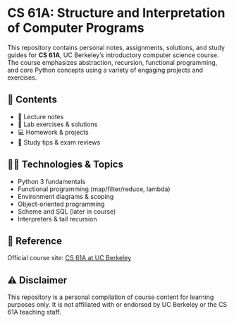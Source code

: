 # CS 61A: Structure and Interpretation of Computer Programs

This repository contains personal notes, assignments, solutions, and study guides for **CS 61A**, UC Berkeley’s introductory computer science course. The course emphasizes abstraction, recursion, functional programming, and core Python concepts using a variety of engaging projects and exercises.

## 📘 Contents

- 📝 Lecture notes
- 🧪 Lab exercises & solutions
- 💻 Homework & projects
- 🧠 Study tips & exam reviews

## 🧑‍💻 Technologies & Topics

- Python 3 fundamentals
- Functional programming (map/filter/reduce, lambda)
- Environment diagrams & scoping
- Object-oriented programming
- Scheme and SQL (later in course)
- Interpreters & tail recursion

## 🔗 Reference

Official course site: [CS 61A at UC Berkeley](https://cs61a.org)

## ⚠️ Disclaimer

This repository is a personal compilation of course content for learning purposes only. It is not affiliated with or endorsed by UC Berkeley or the CS 61A teaching staff.
